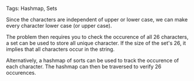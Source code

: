 Tags: Hashmap, Sets

Since the characters are independent of upper or lower case, we can make every character lower case (or upper case).

The problem then requires you to check the occurence of all 26 characters, a set can be used to store all unique character.
If the size of the set's 26, it implies that all characters occur in the string.

Alternatively, a hashmap of sorts can be used to track the occurence of each character. The hashmap can then be traversed to 
verify 26 occurences.
